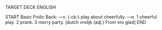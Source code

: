 TARGET DECK
ENGLISH

START
Basic
Frolic
Back: —v. (-ck-) play about cheerfully. —n. 1 cheerful play. 2 prank. 3 merry party. [dutch vrolijk (adj.) From vro glad]
END
